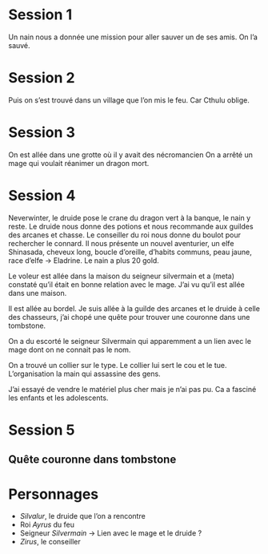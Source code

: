 # Session 1

Un nain nous a donnée une mission pour aller sauver un de ses amis.
On l’a sauvé.

# Session 2

Puis on s’est trouvé dans un village que l’on mis le feu. Car Cthulu oblige.

# Session 3

On est allée dans une grotte où il y avait des nécromancien
On a arrêté un mage qui voulait réanimer un dragon mort. 

# Session 4

Neverwinter, le druide pose le crane du dragon vert à la banque, le nain y reste.
Le druide nous donne des potions et nous recommande aux guildes des arcanes et chasse.
Le conseiller du roi nous donne du boulot pour rechercher le connard.
Il nous présente un nouvel aventurier, un elfe Shinasada, cheveux long, boucle d’oreille, d’habits communs, peau jaune, race d’elfe -> Eladrine.
Le nain a plus 20 gold.

Le voleur est allée dans la maison du seigneur silvermain et a (meta) constaté qu’il était en bonne relation avec le mage.
J’ai vu qu’il est allée dans une maison.

Il est allée au bordel.
Je suis allée à la guilde des arcanes et le druide à celle des chasseurs, j’ai chopé une quête pour trouver une couronne dans une tombstone.

On a du escorté le seigneur Silvermain qui apparemment a un lien avec le mage dont on ne connait pas le nom.

On a trouvé un collier sur le type.
Le collier lui sert le cou et le tue.
L’organisation la main qui assassine des gens.

J’ai essayé de vendre le matériel plus cher mais je n’ai pas pu.  Ca a fasciné les enfants et les adolescents.

# Session 5 

## Quête couronne dans tombstone


# Personnages

- *Silvalur*, le druide que l’on a rencontre
- Roi *Ayrus* du feu
- Seigneur *Silvermain* -> Lien avec le mage et le druide ?
- *Zirus*, le conseiller